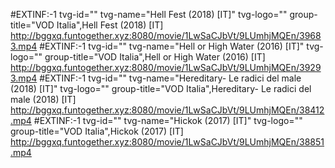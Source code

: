 
#EXTINF:-1 tvg-id="" tvg-name="Hell Fest (2018) [IT]" tvg-logo="" group-title="VOD Italia",Hell Fest (2018) [IT]
http://bggxq.funtogether.xyz:8080/movie/1LwSaCJbVt/9LUmhjMQEn/39683.mp4
#EXTINF:-1 tvg-id="" tvg-name="Hell or High Water (2016) [IT]" tvg-logo="" group-title="VOD Italia",Hell or High Water (2016) [IT]
http://bggxq.funtogether.xyz:8080/movie/1LwSaCJbVt/9LUmhjMQEn/39293.mp4
#EXTINF:-1 tvg-id="" tvg-name="Hereditary- Le radici del male (2018) [IT]" tvg-logo="" group-title="VOD Italia",Hereditary- Le radici del male (2018) [IT]
http://bggxq.funtogether.xyz:8080/movie/1LwSaCJbVt/9LUmhjMQEn/38412.mp4
#EXTINF:-1 tvg-id="" tvg-name="Hickok (2017) [IT]" tvg-logo="" group-title="VOD Italia",Hickok (2017) [IT]
http://bggxq.funtogether.xyz:8080/movie/1LwSaCJbVt/9LUmhjMQEn/38851.mp4
